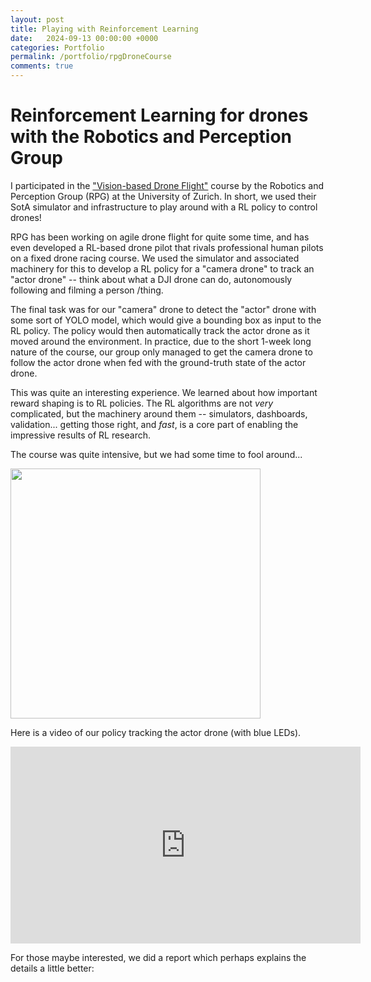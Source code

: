 ```yaml
---
layout: post
title: Playing with Reinforcement Learning
date:   2024-09-13 00:00:00 +0000
categories: Portfolio
permalink: /portfolio/rpgDroneCourse
comments: true
---
```


# Reinforcement Learning for drones with the Robotics and Perception Group

I participated in the ["Vision-based Drone Flight"](https://rpg.ifi.uzh.ch/teaching.html) course by the Robotics and Perception Group (RPG) at the University of Zurich. In short, we used their SotA simulator and infrastructure to play around with a RL policy to control drones!

RPG has been working on agile drone flight for quite some time, and has even developed a RL-based drone pilot that rivals professional human pilots on a fixed drone racing course. We used the simulator and associated machinery for this to develop a RL policy for a "camera drone" to track an "actor drone" -- think about what a DJI drone can do, autonomously following and filming a person /thing.

The final task was for our "camera" drone to detect the "actor" drone with some sort of YOLO model, which would give a bounding box as input to the RL policy. The policy would then automatically track the actor drone as it moved around the environment. In practice, due to the short 1-week long nature of the course, our group only managed to get the camera drone to follow the actor drone when fed with the ground-truth state of the actor drone.

This was quite an interesting experience. We learned about how important reward shaping is to RL policies. The RL algorithms are not *very* complicated, but the machinery around them -- simulators, dashboards, validation... getting those right, and *fast*, is a core part of enabling the impressive results of RL research.

The course was quite intensive, but we had some time to fool around...
<p align="left">
    <img width="400" src="../assets/VisionBasedDroneFlight/buddha_bless_code.jpg"> 
</p>

Here is a video of our policy tracking the actor drone (with blue LEDs).
<iframe width="560" height="315" src="https://www.youtube.com/embed/KQb5bQQtHII?si=h-nk0HuTDemB5mPq" title="YouTube video player" frameborder="0" allow="accelerometer; autoplay; clipboard-write; encrypted-media; gyroscope; picture-in-picture" allowfullscreen></iframe>

For those maybe interested, we did a report which perhaps explains the details a little better:

<object align="center" data="../assets/VisionBasedDroneFlight/Vision_Based_Drone_Flight_Report.pdf" width="800" height="1200" type='application/pdf'></object>
